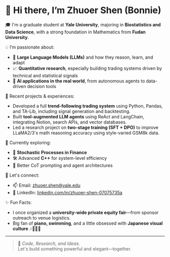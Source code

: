 # 👋 Hi there, I’m Zhuoer Shen (Bonnie)

🎓 I'm a graduate student at **Yale University**, majoring in **Biostatistics and Data Science**, with a strong foundation in Mathematics from **Fudan University**.

💡 I’m passionate about:
- 🧠 **Large Language Models (LLMs)** and how they reason, learn, and adapt
- 📈 **Quantitative research**, especially building trading systems driven by technical and statistical signals
- 🤖 **AI applications in the real world**, from autonomous agents to data-driven decision tools

🚀 Recent projects & experiences:
- Developed a full **trend-following trading system** using Python, Pandas, and TA-Lib, including signal generation and backtesting.
- Built **tool-augmented LLM agents** using ReAct and LangChain, integrating Notion, search APIs, and vector databases.
- Led a research project on **two-stage training (SFT + DPO)** to improve LLaMA2/3's math reasoning accuracy using style-varied GSM8k data.

🌱 Currently exploring:
- 📘 **Stochastic Processes in Finance**
- 🛠️ Advanced **C++** for system-level efficiency
- 🧮 Better CoT prompting and agent architectures

💬 Let's connect:
- 📫 Email: zhuoer.shen@yale.edu
- 🔗 LinkedIn: [linkedin.com/in/zhuoer-shen-07075735a](https://www.linkedin.com/in/zhuoer-shen-07075735a)

✨ Fun Facts:
- I once organized a **university-wide private equity fair**—from sponsor outreach to venue logistics.
- Big fan of **piano, swimming**, and a little obsessed with **Japanese visual culture** 🎶🏊‍♀️🎌

---

> 🧪 *Code, Research, and Ideas.*  
> Let's build something powerful and elegant—together.

